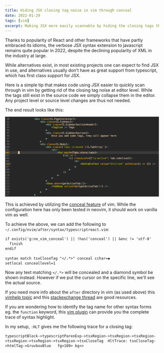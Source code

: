 ```yaml
---
title: Hiding JSX closing tag noise in vim through conceal
date: 2022-01-29
tags: [vim]
excerpt: Making JSX more easily scannable by hiding the closing tags through the conceal feature in vim
---
```


Thanks to popularity of React and other frameworks that have partly embraced its idioms, the verbose JSX syntax extension to javascript remains quite popular in 2022, despite the declining popularity of XML in the industry at large.

While alternatives exist, in most existing projects one can expect to find JSX in use, and alternatives usually don't have as great support from typescript, which has first class support for JSX.

Here is a simple tip that makes code using JSX easier to quickly scan through in vim by getting rid of the closing tag noise at editor level. While the tags still exist in the source code we simply collapse them in the editor. Any project level or source level changes are thus not needed.

The end result looks like this:

![Collapsed end tags](/images/collapsed-end-tags.png)

This is achieved by utilizing the [conceal feature](https://vimhelp.org/syntax.txt.html#conceal) of vim. While the configuration here has only been tested in neovim, it should work on vanilla vim as well.

To achieve the above, we can add the following to `~/.config/nvim/after/syntax/typescriptreact.vim`:

```
if exists('g:no_vim_conceal') || !has('conceal') || &enc != 'utf-8'
  finish
endif

syntax match tsxCloseTag "</.*>" conceal cchar=◆
setlocal conceallevel=1
```

Now any text matching `</.*>` will be concealed and a diamond symbol be shown instead. However if we put the cursor on the specific line, we'll see the actual source.

If you need more info about the `after` directory in vim (as used above) this [vimhelp topic](https://vimhelp.org/options.txt.html#after%2ddirectory) and this [stackexchange thread](https://vi.stackexchange.com/questions/4975/how-can-i-add-additional-syntax-highlighting-rules-in-my-local-vimrc) are good resources.

If you are wondering how to identify the tag name for other syntax forms eg. the `function` keyword, this [vim plugin](https://github.com/gerw/vim-HiLinkTrace) can provide you the complete trace of syntax highlight.

In my setup, `:HLT` gives me the following trace for a closing tag:

```
typescriptBlock->typescriptParenExp->tsxRegion->tsxRegion->tsxRegion->tsxRegion->tsxRegion->tsxRegion->tsxCloseTag  HltTrace: tsxCloseTag->htmlTag->GruvboxBlue   fg<109> bg<>
```
